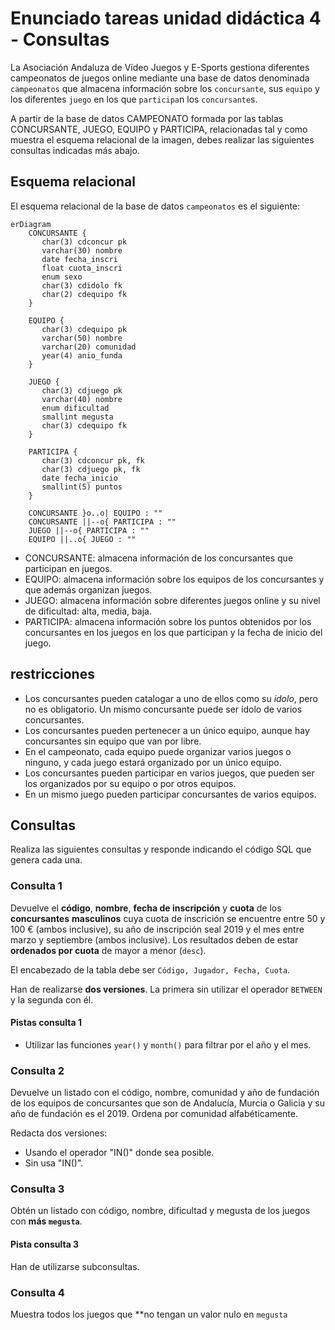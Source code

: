 # Enunciado tareas unidad didáctica 4 - Consultas

La Asociación Andaluza de Vídeo Juegos y E-Sports gestiona diferentes campeonatos de juegos online mediante una base de datos denominada `campeonatos` que almacena información sobre los `concursante`, sus `equipo` y los diferentes `juego` en los que `participa`n los `concursante`s.

A partir de la base de datos CAMPEONATO formada por las tablas CONCURSANTE, JUEGO, EQUIPO  y PARTICIPA, relacionadas tal y como muestra el esquema relacional de la imagen, debes realizar las siguientes consultas indicadas más abajo.

## Esquema relacional

El esquema relacional de la base de datos `campeonatos` es el siguiente:

```mermaid
erDiagram
    CONCURSANTE {
       char(3) cdconcur pk
       varchar(30) nombre
       date fecha_inscri
       float cuota_inscri
       enum sexo
       char(3) cdidolo fk
       char(2) cdequipo fk
    }

    EQUIPO {
       char(3) cdequipo pk
       varchar(50) nombre
       varchar(20) comunidad
       year(4) anio_funda
    }

    JUEGO {
       char(3) cdjuego pk
       varchar(40) nombre
       enum dificultad
       smallint megusta 
       char(3) cdequipo fk
    }

    PARTICIPA {
       char(3) cdconcur pk, fk
       char(3) cdjuego pk, fk
       date fecha_inicio
       smallint(5) puntos
    }

    CONCURSANTE }o..o| EQUIPO : "" 
    CONCURSANTE ||--o{ PARTICIPA : ""
    JUEGO ||--o{ PARTICIPA : ""
    EQUIPO ||..o{ JUEGO : ""
```

* CONCURSANTE: almacena información de los concursantes que participan en juegos.
* EQUIPO: almacena información sobre los equipos de los concursantes y que además organizan juegos.
* JUEGO: almacena información sobre diferentes juegos online y su nivel de dificultad: alta, media, baja.
* PARTICIPA: almacena información sobre los puntos obtenidos por los concursantes en los juegos en los que participan y la fecha de inicio del juego.

## restricciones

* Los concursantes pueden catalogar a uno de ellos como su _ídolo_, pero no es obligatorio. Un mismo concursante puede ser ídolo de varios concursantes.
* Los concursantes pueden pertenecer a un único equipo, aunque hay concursantes sin equipo que van por libre.
* En el campeonato, cada equipo puede organizar varios juegos o ninguno, y cada juego estará organizado por un único equipo.
* Los concursantes pueden participar en varios juegos, que pueden ser los organizados por su equipo o por otros equipos.
* En un mismo juego pueden participar concursantes de varios equipos.

## Consultas

Realiza las siguientes consultas y responde indicando el código SQL que genera cada una.

### Consulta 1

Devuelve el **código**, **nombre**, **fecha de inscripción** y **cuota** de los **concursantes** **masculinos** cuya cuota de inscrición se encuentre entre 50 y 100 € (ambos inclusive), su año de inscripción seal 2019 y el mes entre marzo y septiembre (ambos inclusive). Los resultados deben de estar **ordenados por cuota** de mayor a menor (`desc`).

El encabezado de la tabla debe ser `Código, Jugador, Fecha, Cuota`.

Han de realizarse **dos versiones**. La primera sin utilizar el operador `BETWEEN` y la segunda con él.

#### Pistas consulta 1

* Utilizar las funciones `year()` y `month()` para filtrar por el año y el mes.

### Consulta 2

Devuelve un listado con el código, nombre, comunidad y año de fundación de los equipos de concursantes que son de Andalucía, Murcia o Galicia y su año de fundación es el 2019. Ordena por comunidad alfabéticamente.

Redacta dos versiones:

* Usando el operador "IN()" donde sea posible.
* Sin usa "IN()".

### Consulta 3

Obtén un listado con código, nombre, dificultad y megusta de los juegos con **más `megusta`**.

#### Pista consulta 3

Han de utilizarse subconsultas.

### Consulta 4

Muestra todos los juegos que **no tengan un valor nulo en `megusta`
